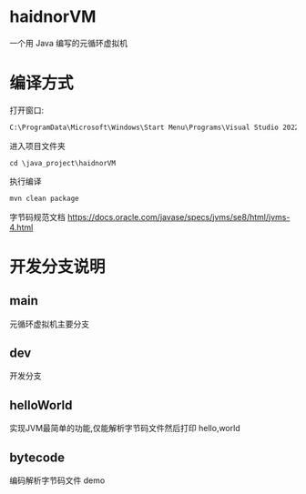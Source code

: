 # haidnorVM
一个用 Java 编写的元循环虚拟机

# 编译方式
打开窗口:
```cmd
C:\ProgramData\Microsoft\Windows\Start Menu\Programs\Visual Studio 2022\Visual Studio Tools\VC\x64 Native Tools Command Prompt for VS 2022
```
进入项目文件夹
```
cd \java_project\haidnorVM
```
执行编译
```cmd
mvn clean package
```
字节码规范文档
https://docs.oracle.com/javase/specs/jvms/se8/html/jvms-4.html

# 开发分支说明
## main
元循环虚拟机主要分支
## dev
开发分支
## helloWorld
实现JVM最简单的功能,仅能解析字节码文件然后打印 hello,world
## bytecode
编码解析字节码文件 demo